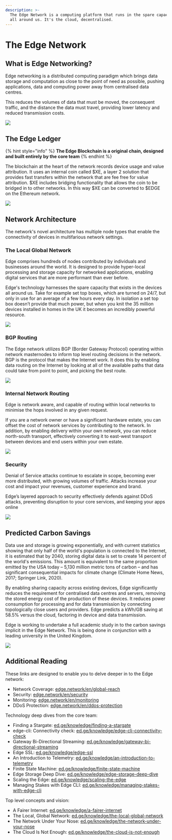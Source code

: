 ```yaml
---
description: >-
  The Edge Network is a computing platform that runs in the spare capacity found
  all around us. It's the cloud, decentralised.
---
```


# The Edge Network

## What is Edge Networking?

Edge networking is a distributed computing paradigm which brings data storage and computation as close to the point of need as possible, pushing applications, data and computing power away from centralised data centres.

This reduces the volumes of data that must be moved, the consequent traffic, and the distance the data must travel, providing lower latency and reduced transmission costs.

![](../.gitbook/assets/edgenetwork.png)

## The Edge Ledger

{% hint style="info" %}
**The Edge Blockchain is a original chain, designed and built entirely by the core team**
{% endhint %}

The blockchain at the heart of the network records device usage and value attribution. It uses an internal coin called $XE, a layer 2 solution that provides fast transfers within the network that are fee free for value attribution. $XE includes bridging functionality that allows the coin to be bridged in to other networks. In this way $XE can be converted to $EDGE on the Ethereum network.

![](../.gitbook/assets/xechain.png)

## Network Architecture

The network's novel architecture has multiple node types that enable the connectivity of devices in multifarious network settings.

### The Local Global Network

Edge comprises hundreds of nodes contributed by individuals and businesses around the world. It is designed to provide hyper-local processing and storage capacity for networked applications, enabling digital services that are more performant than ever before.

Edge's technology harnesses the spare capacity that exists in the devices all around us. Take for example set top boxes, which are turned on 24/7, but only in use for an average of a few hours every day. In isolation a set top box doesn’t provide that much power, but when you knit the 35 million devices installed in homes in the UK it becomes an incredibly powerful resource.

![](../.gitbook/assets/localglobal.png)

### BGP Routing

The Edge network utilizes BGP \(Border Gateway Protocol\) operating within network masternodes to inform top level routing decisions in the network. BGP is the protocol that makes the Internet work. It does this by enabling data routing on the Internet by looking at all of the available paths that data could take from point to point, and picking the best route.

![](../.gitbook/assets/bgp.png)

### Internal Network Routing

Edge is network aware, and capable of routing within local networks to minimise the hops involved in any given request.

If you are a network owner or have a significant hardware estate, you can offset the cost of network services by contributing to the network. In addition, by enabling delivery within your own network, you can reduce north-south transport, effectively converting it to east-west transport between devices and end users within your own estate.

![](../.gitbook/assets/internalrouting.png)

### Security

Denial of Service attacks continue to escalate in scope, becoming ever more distributed, with growing volumes of traffic. Attacks increase your cost and impact your revenues, customer experience and brand.

Edge’s layered approach to security effectively defends against DDoS attacks, preventing disruption to your core services, and keeping your apps online

![](../.gitbook/assets/security.png)

## Predicted Carbon Savings

Data use and storage is growing exponentially, and with current statistics showing that only half of the world's population is connected to the Internet, it is estimated that by 2040, storing digital data is set to create 14 percent of the world's emissions. This amount is equivalent to the same proportion emitted by the USA today – 5,130 million metric tons of carbon – and has significant consequential impacts for climate change \(Climate Home News, 2017; Springer Link, 2020\).

By enabling sharing capacity across existing devices, Edge significantly reduces the requirement for centralised data centres and servers, removing the stored energy cost of the production of these devices. It reduces power consumption for processing and for data transmission by connecting topologically close users and providers. Edge predicts a kWh/GB saving at 58.5% versus the cloud, factoring in device and data transmission.

Edge is working to undertake a full academic study in to the carbon savings implicit in the Edge Network. This is being done in conjunction with a leading university in the United Kingdom.

![](../.gitbook/assets/geennetwork.png)

## Additional Reading

These links are designed to enable you to delve deeper in to the Edge network:

* Network Coverage: [edge.network/en/global-reach](https://edge.network/en/global-reach/)
* Security: [edge.network/en/security](https://edge.network/en/security/)
* Monitoring: [edge.network/en/monitoring](https://edge.network/en/monitoring/)
* DDoS Protection: [edge.network/en/ddos-protection](https://edge.network/en/ddos-protection/)

Technology deep dives from the core team:

* Finding a Stargate: [ed.ge/knowledge/finding-a-stargate](https://ed.ge/knowledge/finding-a-stargate)
* edge-cli: Connectivity check: [ed.ge/knowledge/edge-cli-connectivity-check](https://ed.ge/knowledge/edge-cli-connectivity-check)
* Gateway Bi-Directional Streaming: [ed.ge/knowledge/gateway-bi-directional-streaming](https://ed.ge/knowledge/gateway-bi-directional-streaming)
* Edge SSL: [ed.ge/knowledge/edge-ssl](https://ed.ge/knowledge/edge-ssl)
* An Introduction to Telemetry: [ed.ge/knowledge/an-introduction-to-telemetry](https://ed.ge/knowledge/an-introduction-to-telemetry)
* Finite State Machine: [ed.ge/knowledge/finite-state-machine](https://ed.ge/knowledge/finite-state-machine)
* Edge Storage Deep Dive: [ed.ge/knowledge/edge-storage-deep-dive](https://ed.ge/knowledge/edge-storage-deep-dive)
* Scaling the Edge: [ed.ge/knowledge/scaling-the-edge](https://ed.ge/knowledge/scaling-the-edge)
* Managing Stakes with Edge CLI: [ed.ge/knowledge/managing-stakes-with-edge-cli](https://ed.ge/knowledge/managing-stakes-with-edge-cli)

Top level concepts and vision:

* A Fairer Internet: [ed.ge/knowledge/a-fairer-internet](https://ed.ge/knowledge/a-fairer-internet)
* The Local, Global Network: [ed.ge/knowledge/the-local-global-network](https://ed.ge/knowledge/the-local-global-network)
* The Network Under Your Nose: [ed.ge/knowledge/the-network-under-your-nose](https://ed.ge/knowledge/the-network-under-your-nose)
* The Cloud Is Not Enough: [ed.ge/knowledge/the-cloud-is-not-enough](https://ed.ge/knowledge/the-cloud-is-not-enough)

